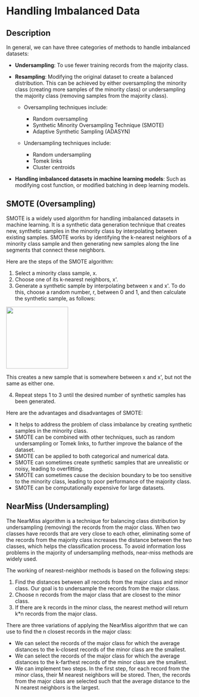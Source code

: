 # Handling Imbalanced Data

## Description

In general, we can have three categories of methods to handle imbalanced datasets:

- **Undersampling**: To use fewer training records from the majority class.
- **Resampling**: Modifying the original dataset to create a balanced distribution. This can be achieved by either oversampling the minority class (creating more samples of the minority class) or undersampling the majority class (removing samples from the majority class).

   - Oversampling techniques include:

      - Random oversampling
      - Synthetic Minority Oversampling Technique (SMOTE)
      - Adaptive Synthetic Sampling (ADASYN)

   - Undersampling techniques include:

      - Random undersampling
      - Tomek links
      - Cluster centroids

- **Handling imbalanced datasets in machine learning models**: Such as modifying cost function, or modified batching in deep learning models.

## SMOTE (Oversampling)

SMOTE is a widely used algorithm for handling imbalanced datasets in machine learning. It is a synthetic data generation technique that creates new, synthetic samples in the minority class by interpolating between existing samples. SMOTE works by identifying the k-nearest neighbors of a minority class sample and then generating new samples along the line segments that connect these neighbors.

Here are the steps of the SMOTE algorithm:

1. Select a minority class sample, x.
2. Choose one of its k-nearest neighbors, x'.
3. Generate a synthetic sample by interpolating between x and x'. To do this, choose a random number, r, between 0 and 1, and then calculate the synthetic sample, as follows:

  <img src="image1.jpg" style="width:1.72914in" />

  This creates a new sample that is somewhere between x and x', but not the same as either one.

4. Repeat steps 1 to 3 until the desired number of synthetic samples has been generated.

Here are the advantages and disadvantages of SMOTE:

- It helps to address the problem of class imbalance by creating synthetic samples in the minority class.
- SMOTE can be combined with other techniques, such as random undersampling or Tomek links, to further improve the balance of the dataset.
- SMOTE can be applied to both categorical and numerical data.
- SMOTE can sometimes create synthetic samples that are unrealistic or noisy, leading to overfitting.
- SMOTE can sometimes cause the decision boundary to be too sensitive to the minority class, leading to poor performance of the majority class.
- SMOTE can be computationally expensive for large datasets.

## NearMiss (Undersampling)

The NearMiss algorithm is a technique for balancing class distribution by undersampling (removing) the records from the major class. When two classes have records that are very close to each other, eliminating some of the records from the majority class increases the distance between the two classes, which helps the classification process. To avoid information loss problems in the majority of undersampling methods, near-miss methods are widely used.

The working of nearest-neighbor methods is based on the following steps:

1. Find the distances between all records from the major class and minor class. Our goal is to undersample the records from the major class.
2. Choose n records from the major class that are closest to the minor class.
3. If there are k records in the minor class, the nearest method will return k*n records from the major class.

There are three variations of applying the NearMiss algorithm that we can use to find the n closest records in the major class:

- We can select the records of the major class for which the average distances to the k-closest records of the minor class are the smallest.
- We can select the records of the major class for which the average distances to the k-farthest records of the minor class are the smallest.
- We can implement two steps. In the first step, for each record from the minor class, their M nearest neighbors will be stored. Then, the records from the major class are selected such that the average distance to the N nearest neighbors is the largest.
